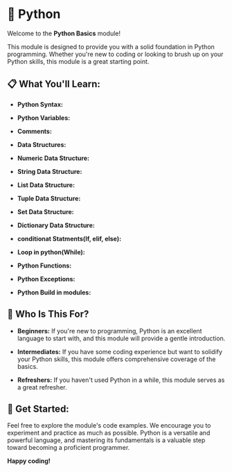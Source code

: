 # 🐍 Python

Welcome to the **Python Basics** module!

This module is designed to provide you with a solid foundation in Python programming. Whether you're new to coding or looking to brush up on your Python skills, this module is a great starting point.

## 📋 What You'll Learn:

- **Python Syntax:** 

- **Python Variables:** 

- **Comments:** 

- **Data Structures:** 

- **Numeric Data Structure:** 

- **String Data Structure:**

- **List Data Structure:** 

- **Tuple Data Structure:**

- **Set Data Structure:**

- **Dictionary Data Structure:**

- **conditionat Statments(If, elif, else):**

- **Loop in python(While):**

- **Python Functions:**

- **Python Exceptions:**

- **Python Build in modules:**

## 🎯 Who Is This For?

- **Beginners:** If you're new to programming, Python is an excellent language to start with, and this module will provide a gentle introduction.

- **Intermediates:** If you have some coding experience but want to solidify your Python skills, this module offers comprehensive coverage of the basics.

- **Refreshers:** If you haven't used Python in a while, this module serves as a great refresher.

## 🚀 Get Started:

Feel free to explore the module's code examples. We encourage you to experiment and practice as much as possible. Python is a versatile and powerful language, and mastering its fundamentals is a valuable step toward becoming a proficient programmer.

**Happy coding!**
